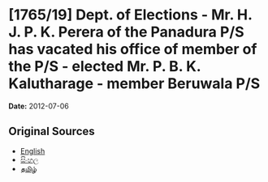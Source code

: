 # [1765/19] Dept. of Elections - Mr. H. J. P. K. Perera of the Panadura P/S has vacated his office of member of the P/S - elected Mr. P. B. K. Kalutharage - member Beruwala P/S

**Date:** 2012-07-06

## Original Sources

- [English](https://documents.gov.lk/view/extra-gazettes/2012/7/1765-19_E.pdf)
- [සිංහල](https://documents.gov.lk/view/extra-gazettes/2012/7/1765-19_S.pdf)
- [தமிழ்](https://documents.gov.lk/view/extra-gazettes/2012/7/1765-19_T.pdf)
